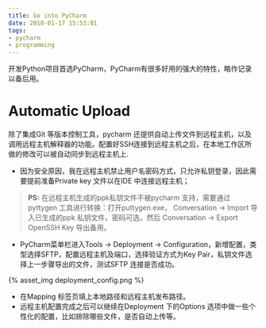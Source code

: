 ```yaml
---
title: Go into PyCharm
date: 2018-01-17 15:53:01
tags:
- pycharm
- programming
---
```

开发Python项目首选PyCharm，PyCharm有很多好用的强大的特性，略作记录以备后用。

# Automatic Upload
除了集成Git 等版本控制工具，pycharm 还提供自动上传文件到远程主机，以及调用远程主机解释器的功能。配置好SSH连接到远程主机之后，在本地工作区所做的修改可以被自动同步到远程主机上.

<!-- more -->

- 因为安全原因，我在远程主机禁止用户名密码方式，只允许私钥登录，因此需要提前准备Private key 文件以在IDE 中连接远程主机；

> **PS:** 在远程主机生成的ppk私钥文件不被pycharm 支持，需要通过pyttygen 工具进行转换：打开puttygen.exe， Conversation -> Import 导入已生成的ppk 私钥文件，密码可选，然后 Conversation -> Export OpenSSH Key 导出备用。

- PyCharm菜单栏进入Tools -> Deployment -> Configuration，新增配置，类型选择SFTP，配置远程主机及端口，选择验证方式为Key Pair，私钥文件选择上一步骤导出的文件，测试SFTP 连接是否成功。

{% asset_img deployment_config.png %}

- 在Mapping 标签页填上本地路径和远程主机发布路径。
- 远程主机配置完成之后可以继续在Deployment 下的Options 选项中做一些个性化的配置，比如排除哪些文件，是否自动上传等。

